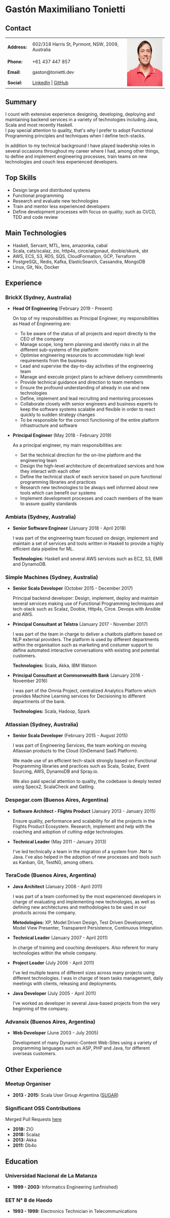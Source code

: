 # Gastón Maximiliano Tonietti

## Contact

<table>
  <tbody>
    <tr>
      <td><strong>Address:</strong>&nbsp;</td>
      <td>602/318 Harris St, Pyrmont, NSW, 2009, Australia&nbsp;</td>
      <td rowspan="4"><img src="profile-pic.jpg" alt="Profile Pic" height="150" /></td>
    </tr>
    <tr>
      <td><strong>Phone:</strong></td>
      <td>+61 437 447 857</td>
    </tr>
    <tr>
      <td><strong>Email:</strong></td>
      <td>gaston@tonietti.dev</td>
    </tr>
    <tr>
      <td><strong>Social:</strong></td>
      <td><a href="https://www.linkedin.com/in/gastontonietti">LinkedIn</a> | <a href="https://github.com/ktonga">GitHub</a></td>
    </tr>
  </tbody>
</table>

## Summary

I count with extensive experience designing, developing,
deploying and maintaining backend services in a variety of technologies
including Java, Scala and most recently Haskell.  
I pay special attention to quality, that's why I prefer to adopt
Functional Programming principles and techniques when I define tech-stacks.

In addition to my technical background I have played
leadership roles in several occasions throughout my career where I had,
among other things, to define and implement engineering processes, train
teams on new technologies and couch less experienced developers.

## Top Skills

- Design large and distributed systems
- Functional programming
- Research and evaluate new technologies
- Train and mentor less experienced developers
- Define development processes with focus on quality; such as CI/CD, TDD and code review

## Main Technologies

- Haskell, Servant, MTL, lens, amazonka, cabal
- Scala, cats/scalaz, zio, http4s, circe/argonaut, doobie/skunk, sbt
- AWS, ECS, S3, RDS, SQS, CloudFormation, GCP, Terraform
- PostgreSQL, Redis, Kafka, ElasticSearch, Cassandra, MongoDB
- Linux, Git, Nix, Docker

## Experience

### BrickX (Sydney, Australia)

- **Head Of Engineering** (February 2019 - Present)

  On top of my responsibilities as Principal Engineer, my responsibilities as
  Head of Engineering are:

  * To be aware of the status of all projects and report directly to the CEO of the company
  * Manage scope, long term planning and identify risks in all the different sub-systems of the platform
  * Optimise engineering resources to accommodate high level requirements from the business
  * Lead and supervise the day-to-day activities of the engineering team
  * Manage and execute project plans to achieve delivery commitments
  * Provide technical guidance and direction to team members
  * Ensure the profound understanding of already in use and new technologies
  * Define, implement and lead recruiting and mentoring processes
  * Collaborate closely with senior engineers and business experts to keep the software systems scalable and flexible in order to react quickly to sudden strategy changes
  * To be responsible for the correct functioning of the entire platform infrastructure and software

- **Principal Engineer** (May 2018 - February 2019)

  As a principal engineer, my main responsibilities are:

  - Set the technical direction for the on-line platform and the engineering team
  - Design the high-level architecture of decentralized services and how they interact with each other
  - Define the technical stack of each service based on pure functional programming libraries and practices 
  - Research new technologies to be always well informed about new tools which can benefit our systems
  - Implement development processes and coach members of the team to assure quality standards

### Ambiata (Sydney, Australia)

- **Senior Software Engineer** (January 2018 - April 2018) 

  I was part of the engineering team focused on design, implement and maintain a 
  set of services and tools written in Haskell to provide a highly efficient data
  pipeline for ML.

  **Technologies:** Haskell and several AWS services such as EC2, S3, EMR and DynamoDB.

### Simple Machines (Sydney, Australia)

- **Senior Scala Developer** (October 2015 - December 2017) 

  Principal backend developer: Design, implement, deploy and maintain several
  services making use of Functional Programming techniques and tech-stack
  such as Scalaz, Doobie, Http4s, Circe. Devops with Ansible and AWS.

- **Principal Consultant at Telstra** (January 2017 - November 2017)

  I was part of the team in charge to deliver a chatbots platform based on NLP
  external providers. The platform is used by different departments within the organisation
  such as marketing and costumer support to define automated interactive conversations with existing
  and potential customers.

  **Technologies:** Scala, Akka, IBM Watson

- **Principal Consultant at Commonwealth Bank** (January 2016 - November 2016)

  I was part of the Omnia Project, centralized Analytics Platform which provides
  Machine Learning services for Decisioning to different departments of the
  bank.

  **Technologies:** Scala, Hadoop, Spark

### Atlassian (Sydney, Australia)

- **Senior Scala Developer** (February 2015 - August 2015)

  I was part of Engineering Services, the team working on moving Atlassian
  products to the Cloud (OnDemand SaaS Platform).

  We made use of an efficient tech-stack strongly based on Functional Programming
  libraries and practices such as Scala, Scalaz, Event Sourcing, AWS, DynamoDB and Spray.io.

  We also paid special attention to quality, the codebase is deeply tested using
  Specs2, ScalaCheck and Gatling.

### Despegar.com (Buenos Aires, Argentina)

- **Software Architect - Flights Product** (January 2013 - January 2015)

  Ensure quality, performance and scalability for all the projects in the Flights
  Product Ecosystem.
  Research, implement and help with the coaching and adoption of cutting-edge
  technologies.

- **Technical Leader** (May 2011 - January 2013)

  I've led technically a team in the migration of a system from .Net to Java.
  I've also helped in the adoption of new processes and tools such as Kanban, Git,
  TestNG, among others.

### TeraCode (Buenos Aires, Argentina)

- **Java Architect** (January 2008 - April 2011)

  I was part of a team conformed by the most experienced developers
  in charge of evaluating and implementing new technologies, as well as
  defining new architectures and methodologies to be used in our products
  across the company.

  **Metodologies:** XP, Model Driven Design, Test Driven Development,
  Model View Presenter, Transparent Persistence, Continuous Integration.

- **Technical Leader** (January 2007 - April 2011)

  In charge of training and couching developers. Also referent for many
  technologies within the whole company.

- **Project Leader** (July 2006 - April 2011)

  I've led multiple teams of different sizes across many projects using different technologies.
  I was in charge of team tasks management, daily meetings with clients, releasing and deployments.

- **Java Developer** (July 2005 - April 2011)

  I've worked as developer in several Java-based projects from the very beginning of the company.

### Advansix (Buenos Aires, Argentina)

- **Web Developer** (June 2003 - July 2005)

  Development of many Dynamic-Content Web-Sites using a variety of
  programming languages such as ASP, PHP and Java, for different overseas customers.

## Other Experience

### Meetup Organiser

  * **2013 - 2015:** Scala User Group Argentina ([SUGAR](http://www.meetup.com/scala_ar/))

### Significant OSS Contributions

Merged Pull Requests [here](https://github.com/pulls?utf8=%E2%9C%93&q=is%3Apr+author%3Aktonga+archived%3Afalse+is%3Amerged+is%3Apublic+)

  * **2018:** ZIO
  * **2018:** Scalaz
  * **2013:** Akka
  * **2011:** Db4o

## Education

### Universidad Nacional de La Matanza

  * **1999 - 2003:** Informatics Engineering (unfinished)

### EET N° 8 de Haedo

  * **1993 - 1998:** Electronics Technician in Telecommunications


